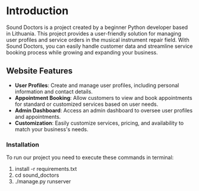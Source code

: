 # Introduction
Sound Doctors is a project created by a beginner Python developer based in Lithuania. This project provides a user-friendly solution for managing user profiles and service orders in the musical instrument repair field. With Sound Doctors, you can easily handle customer data and streamline service booking process while growing and expanding your business.

## Website Features
- **User Profiles**: Create and manage user profiles, including personal information and contact details.
- **Appointment Booking**: Allow customers to view and book appointments for standard or customized services based on user needs.
- **Admin Dashboard**: Access an admin dashboard to oversee user profiles and appointments.
- **Customization**: Easily customize services, pricing, and availability to match your business's needs.

### Installation
To run our project you need to execute these commands in terminal:
1) install -r requirements.txt
2) cd sound_doctors
3) ./manage.py runserver